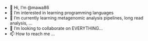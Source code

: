 - 👋 Hi, I’m @mawa86
- 👀 I’m interested in learning programming languages
- 🌱 I’m currently learning metagenomic analysis pipelines, long read analysis, ...
- 💞️ I’m looking to collaborate on EVERYTHING...
- 📫 How to reach me ...

<!---
mawa86/mawa86 is a ✨ special ✨ repository because its `README.md` (this file) appears on your GitHub profile.
You can click the Preview link to take a look at your changes.
--->
